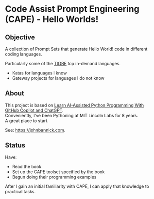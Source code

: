 # Code Assist Prompt Engineering (<strong>CAPE</strong>) - Hello Worlds!
## Objective
A collection of Prompt Sets that generate Hello World! code in different coding languages.

Particularly some of the <a href="https://www.tiobe.com/tiobe-index/">TIOBE</a> top in-demand languages.

* Katas for languages I know
* Gateway projects for languages I do not know

## About

This project is based on <a href="https://www.manning.com/books/learn-ai-assisted-python-programming">Learn AI-Assisted Python Programming With GitHub Copilot and ChatGPT</a>.  
Conveniently, I've been Pythoning at MIT Lincoln Labs for 8 years.  
A great place to start.

See: <a href="https://johnbannick.com/pg_prompt/jb_prompt_proj_01.html">https://johnbannick.com</a>.

## Status

Have:

* Read the book
* Set up the CAPE toolset specified by the book
* Begun doing their programming examples

After I gain an initial familiarity with CAPE, I can apply that knowledge to practical tasks.


